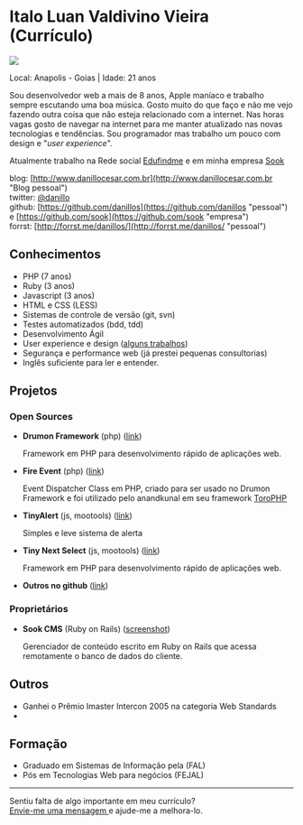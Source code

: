# Italo Luan Valdivino Vieira (Currículo)

<img src="https://secure.gravatar.com/avatar/ee6df04abfde52e1052599a2c3a4887b" />

Local: Anapolis - Goias | Idade: 21 anos

Sou desenvolvedor web a mais de 8 anos, Apple maníaco e trabalho sempre escutando uma boa música. Gosto muito do que faço
e não me vejo fazendo outra coisa que não esteja relacionado com a internet. Nas horas vagas gosto de navegar na internet
para me manter atualizado nas novas tecnologias e tendências. Sou programador mas trabalho um pouco com design e "_user experience_".

Atualmente trabalho na Rede social [Edufindme](http://edufindme.com "Link") e em minha empresa [Sook](http://sook.com.br "link")

blog: [http://www.danillocesar.com.br](http://www.danillocesar.com.br "Blog pessoal")  
twitter: [@danillo](http://twitter.com/danillos "pessoal")  
github: [https://github.com/danillos](https://github.com/danillos "pessoal") e [https://github.com/sook](https://github.com/sook "empresa")  
forrst: [http://forrst.me/danillos/](http://forrst.me/danillos/ "pessoal")

## Conhecimentos

- PHP (7 anos)
- Ruby (3 anos)
- Javascript (3 anos)
- HTML e CSS (LESS)
- Sistemas de controle de versão (git, svn)
- Testes automatizados (bdd, tdd)
- Desenvolvimento Ágil
- User experience e design ([alguns trabalhos](http://forrst.me/danillos/posts "forrst"))
- Segurança e performance web (já prestei pequenas consultorias)
- Inglês suficiente para ler e entender.

## Projetos

### Open Sources

- **Drumon Framework** (php) ([link](http://github.com/sook/drumon_framework "github"))

  Framework em PHP para desenvolvimento rápido de aplicações web.

- **Fire Event** (php) ([link](https://github.com/danillos/fire_event "github"))

  Event Dispatcher Class em PHP, criado para ser usado no Drumon Framework e foi utilizado pelo anandkunal em seu framework [ToroPHP](https://github.com/anandkunal/ToroPHP "github")

- **TinyAlert** (js, mootools) ([link](http://www.danillocesar.com.br/labs/tinyalert "link"))

  Simples e leve sistema de alerta

- **Tiny Next Select** (js, mootools) ([link](http://www.danillocesar.com.br/labs/tiny-next-select "link"))

  Framework em PHP para desenvolvimento rápido de aplicações web.

- **Outros no github** ([link](https://github.com/danillos "link"))

### Proprietários

- **Sook CMS** (Ruby on Rails) ([screenshot](https://github.com/danillos/curriculo/raw/master/images/cms_sook.jpg "foto"))

  Gerenciador de conteúdo escrito em Ruby on Rails que acessa remotamente o banco de dados do cliente.

## Outros

- Ganhei o Prêmio Imaster Intercon 2005 na categoria Web Standards
-

## Formação

- Graduado em Sistemas de Informação pela (FAL)
- Pós em Tecnologias Web para negócios (FEJAL)

---

Sentiu falta de algo importante em meu currículo?  
[Envie-me uma mensagem ](https://github.com/inbox/new/danillos "Envie-me uma mensagem ") e ajude-me a melhora-lo.
